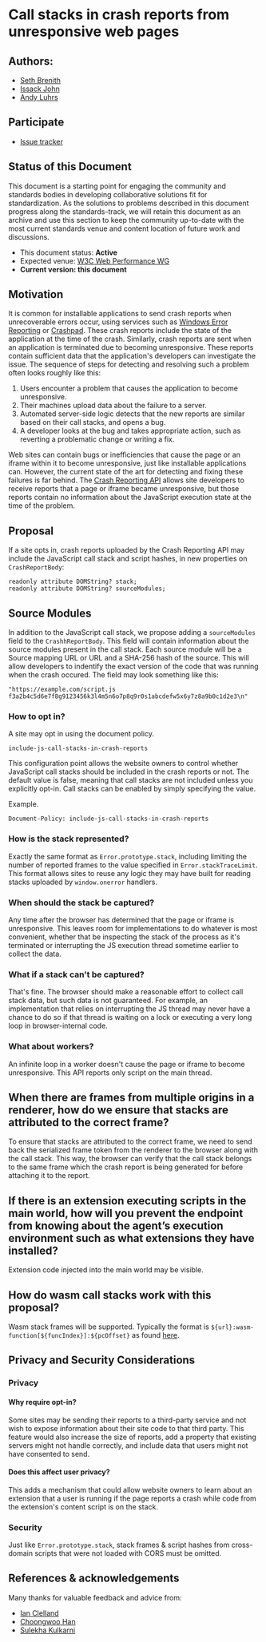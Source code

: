 # Call stacks in crash reports from unresponsive web pages

## Authors: 

- [Seth Brenith](https://github.com/sethbrenith)
- [Issack John](https://github.com/issackjohn)
- [Andy Luhrs](https://github.com/aluhrs13)

## Participate
- [Issue tracker](https://issues.chromium.org/issues/40268201)

## Status of this Document
This document is a starting point for engaging the community and standards bodies in developing collaborative solutions fit for standardization. As the solutions to problems described in this document progress along the standards-track, we will retain this document as an archive and use this section to keep the community up-to-date with the most current standards venue and content location of future work and discussions.
* This document status: **Active**
* Expected venue: [W3C Web Performance WG](https://www.w3.org/webperf/)
* **Current version: this document**

## Motivation

It is common for installable applications to send crash reports when unrecoverable errors occur, using services such as [Windows Error Reporting](https://docs.microsoft.com/en-us/windows/win32/wer/about-wer) or [Crashpad](https://chromium.googlesource.com/crashpad/crashpad/+/refs/heads/main/README.md). These crash reports include the state of the application at the time of the crash. Similarly, crash reports are sent when an application is terminated due to becoming unresponsive. These reports contain sufficient data that the application's developers can investigate the issue. The sequence of steps for detecting and resolving such a problem often looks roughly like this:

1. Users encounter a problem that causes the application to become unresponsive.
1. Their machines upload data about the failure to a server.
1. Automated server-side logic detects that the new reports are similar based on their call stacks, and opens a bug.
1. A developer looks at the bug and takes appropriate action, such as reverting a problematic change or writing a fix.

Web sites can contain bugs or inefficiencies that cause the page or an iframe within it to become unresponsive, just like installable applications can. However, the current state of the art for detecting and fixing these failures is far behind. The [Crash Reporting API](https://wicg.github.io/crash-reporting/) allows site developers to receive reports that a page or iframe became unresponsive, but those reports contain no information about the JavaScript execution state at the time of the problem.

## Proposal

If a site opts in, crash reports uploaded by the Crash Reporting API may include the JavaScript call stack and script hashes, in new properties on `CrashReportBody`:

```
readonly attribute DOMString? stack;
readonly attribute DOMString? sourceModules;
```

## Source Modules

In addition to the JavaScript call stack, we propose adding a `sourceModules` field to the `CrashhReportBody`. This field will contain information about the source modules present in the call stack. Each source module will be a Source mapping URL or URL and a SHA-256 hash of the source. This will allow developers to indentify the exact version of the code that was running when the crash occured. The field may look something like this:

```
"https://example.com/script.js f3a2b4c5d6e7f8g9123456k3l4m5n6o7p8q9r0s1abcdefw5x6y7z8a9b0c1d2e3\n"
```

### How to opt in?

A site may opt in using the document policy. 
```
include-js-call-stacks-in-crash-reports
```
This configuration point allows the website owners to control whether JavaScript call stacks should be included in the crash reports or not. The default value is false, meaning that call stacks are not included unless you explicitly opt-in. Call stacks can be enabled by simply specifying the value.

Example.
```
Document-Policy: include-js-call-stacks-in-crash-reports
```


### How is the stack represented?

Exactly the same format as `Error.prototype.stack`, including limiting the number of reported frames to the value specified in `Error.stackTraceLimit`. This format allows sites to reuse any logic they may have built for reading stacks uploaded by `window.onerror` handlers.

### When should the stack be captured?

Any time after the browser has determined that the page or iframe is unresponsive. This leaves room for implementations to do whatever is most convenient, whether that be inspecting the stack of the process as it's terminated or interrupting the JS execution thread sometime earlier to collect the data.

### What if a stack can't be captured?

That's fine. The browser should make a reasonable effort to collect call stack data, but such data is not guaranteed. For example, an implementation that relies on interrupting the JS thread may never have a chance to do so if that thread is waiting on a lock or executing a very long loop in browser-internal code.

### What about workers?

An infinite loop in a worker doesn't cause the page or iframe to become unresponsive. This API reports only script on the main thread.

## When there are frames from multiple origins in a renderer, how do we ensure that stacks are attributed to the correct frame?
To ensure that stacks are attributed to the correct frame, we need to send back the serialized frame token from the renderer to the browser along with the call stack. This way, the browser can verify that the call stack belongs to the same frame which the crash report is being generated for before attaching it to the report.

## If there is an extension executing scripts in the main world, how will you prevent the endpoint from knowing about the agent’s execution environment such as what extensions they have installed?
Extension code injected into the main world may be visible.

## How do wasm call stacks work with this proposal?
Wasm stack frames will be supported. Typically the format is `${url}:wasm-function[${funcIndex}]:${pcOffset}` as found [here](https://webassembly.github.io/spec/web-api/index.html#conventions).

## Privacy and Security Considerations

### Privacy

#### Why require opt-in?

Some sites may be sending their reports to a third-party service and not wish to expose information about their site code to that third party. This feature would also increase the size of reports, add a property that existing servers might not handle correctly, and include data that users might not have consented to send.

#### Does this affect user privacy?

This adds a mechanism that could allow website owners to learn about an extension that a user is running if the page reports a crash while code from the extension's content script is on the stack.

### Security

Just like `Error.prototype.stack`, stack frames & script hashes from cross-domain scripts that were not loaded with CORS must be omitted.

## References & acknowledgements

Many thanks for valuable feedback and advice from:

- [Ian Clelland](https://github.com/clelland)
- [Choongwoo Han](https://github.com/tunz)
- [Sulekha Kulkarni](https://github.com/sulekhark)
